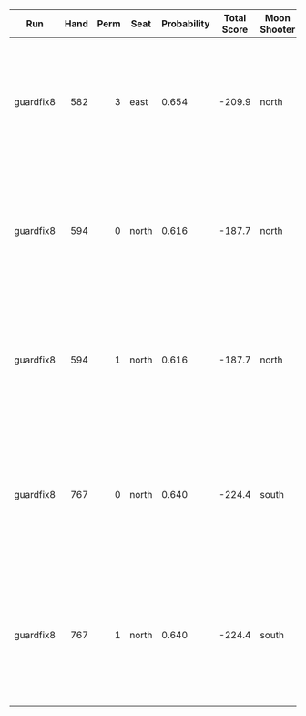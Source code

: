 | Run | Hand | Perm | Seat | Probability | Total Score | Moon Shooter | Variant | Seat Points | Passed Cards |
| --- | ---: | ---: | --- | --- | --- | --- | --- | ---: | --- |
| guardfix8 | 582 | 3 | east | 0.654 | -209.9 | north | inverted | 0 | ["rank: Queen, suit: Hearts", "rank: Jack, suit: Hearts", "rank: Ten, suit: Spades"] |
| guardfix8 | 594 | 0 | north | 0.616 | -187.7 | north | inverted | 26 | ["rank: Three, suit: Hearts", "rank: Five, suit: Hearts", "rank: Six, suit: Hearts"] |
| guardfix8 | 594 | 1 | north | 0.616 | -187.7 | north | inverted | 26 | ["rank: Three, suit: Hearts", "rank: Five, suit: Hearts", "rank: Six, suit: Hearts"] |
| guardfix8 | 767 | 0 | north | 0.640 | -224.4 | south | inverted | 0 | ["rank: Five, suit: Hearts", "rank: Four, suit: Hearts", "rank: Three, suit: Hearts"] |
| guardfix8 | 767 | 1 | north | 0.640 | -224.4 | south | inverted | 0 | ["rank: Five, suit: Hearts", "rank: Four, suit: Hearts", "rank: Three, suit: Hearts"] |
